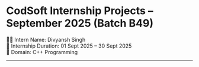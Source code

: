 # CodSoft Internship Projects – September 2025 (Batch B49)

👨‍💻 Intern Name: Divyansh Singh  
📅 Internship Duration: 01 Sept 2025 – 30 Sept 2025  
🏢 Domain: C++ Programming  

---


